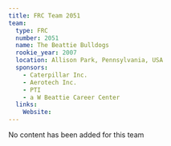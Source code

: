 ```yaml
---
title: FRC Team 2051
team:
  type: FRC
  number: 2051
  name: The Beattie Bulldogs
  rookie_year: 2007
  location: Allison Park, Pennsylvania, USA
  sponsors:
    - Caterpillar Inc.
    - Aerotech Inc.
    - PTI
    - a W Beattie Career Center
  links:
    Website: 
---
```

No content has been added for this team